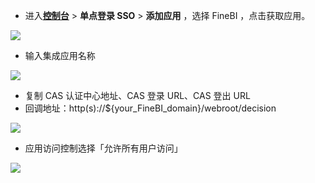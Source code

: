 <IntegrationDetailCard :title="`在 ${$localeConfig.brandName} 中创建应用`">

- 进入[**控制台**](https://console.genauth.ai) > **单点登录 SSO** > **添加应用** ，选择 FineBI ，点击获取应用。

![](~@imagesZhCn/integration/finebi/1-1.png)

- 输入集成应用名称

![](~@imagesZhCn/integration/finebi/1-2.png)

- 复制 CAS 认证中心地址、CAS 登录 URL、CAS 登出 URL
- 回调地址：http(s)://${your_FineBI_domain}/webroot/decision

![](~@imagesZhCn/integration/finebi/1-3.png)

- 应用访问控制选择「允许所有用户访问」

![](~@imagesZhCn/integration/finebi/2-4.png)

</IntegrationDetailCard>
